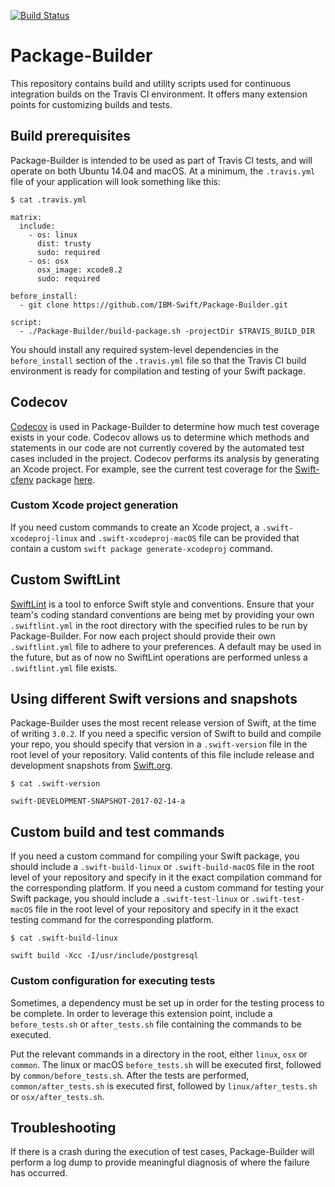 [![Build Status](https://travis-ci.org/IBM-Swift/Package-Builder.svg?branch=master)](https://travis-ci.org/IBM-Swift/Package-Builder)

# Package-Builder

This repository contains build and utility scripts used for continuous integration builds on the Travis CI environment. It offers many extension points for customizing builds and tests.

## Build prerequisites

Package-Builder is intended to be used as part of Travis CI tests, and will operate on both Ubuntu 14.04 and macOS.  At a minimum, the `.travis.yml` file of your application will look something like this:

```
$ cat .travis.yml

matrix:
  include:
    - os: linux
      dist: trusty
      sudo: required
    - os: osx
      osx_image: xcode8.2
      sudo: required

before_install:
  - git clone https://github.com/IBM-Swift/Package-Builder.git

script:
  - ./Package-Builder/build-package.sh -projectDir $TRAVIS_BUILD_DIR
```

You should install any required system-level dependencies in the `before_install` section of the `.travis.yml` file so that the Travis CI build environment is ready for compilation and testing of your Swift package.

## Codecov
[Codecov](https://codecov.io/) is used in Package-Builder to determine how much test coverage exists in your code. Codecov allows us to determine which methods and statements in our code are not currently covered by the automated test cases included in the project. Codecov performs its analysis by generating an Xcode project. For example, see the current test coverage for the [Swift-cfenv](https://github.com/IBM-Swift/Swift-cfenv) package [here](https://codecov.io/gh/IBM-Swift/Swift-cfenv).



### Custom Xcode project generation
If you need custom commands to create an Xcode project, a `.swift-xcodeproj-linux` and `.swift-xcodeproj-macOS` file can be provided that contain a custom `swift package generate-xcodeproj` command.

## Custom SwiftLint
[SwiftLint](https://github.com/realm/SwiftLint) is a tool to enforce Swift style and conventions. Ensure that your team's coding standard conventions are being met by providing your own `.swiftlint.yml` in the root directory with the specified rules to be run by Package-Builder.  For now each project should provide their own `.swiftlint.yml` file to adhere to your preferences.  A default may be used in the future, but as of now no SwiftLint operations are performed unless a `.swiftlint.yml` file exists.

## Using different Swift versions and snapshots
Package-Builder uses the most recent release version of Swift, at the time of writing `3.0.2`.  If you need a specific version of Swift to build and compile your repo, you should specify that version in a `.swift-version` file in the root level of your repository.  Valid contents of this file include release and development snapshots from [Swift.org](https://swift.org/).

```
$ cat .swift-version

swift-DEVELOPMENT-SNAPSHOT-2017-02-14-a
```

## Custom build and test commands
If you need a custom command for compiling your Swift package, you should include a `.swift-build-linux` or `.swift-build-macOS` file in the root level of your repository and specify in it the exact compilation command for the corresponding platform. If you need a custom command for testing your Swift package, you should include a `.swift-test-linux` or `.swift-test-macOS` file in the root level of your repository and specify in it the exact testing command for the corresponding platform.
```
$ cat .swift-build-linux

swift build -Xcc -I/usr/include/postgresql
```

### Custom configuration for executing tests
Sometimes, a dependency must be set up in order for the testing process to be complete.  In order to leverage this extension point, include a `before_tests.sh` or `after_tests.sh` file containing the commands to be executed.

Put the relevant commands in a directory in the root, either `linux`, `osx` or `common`.  The linux or macOS `before_tests.sh` will be executed first, followed by `common/before_tests.sh`.  After the tests are performed, `common/after_tests.sh` is executed first, followed by `linux/after_tests.sh` or `osx/after_tests.sh`.

## Troubleshooting
If there is a crash during the execution of test cases, Package-Builder will perform a log dump to provide meaningful diagnosis of where the failure has occurred.
